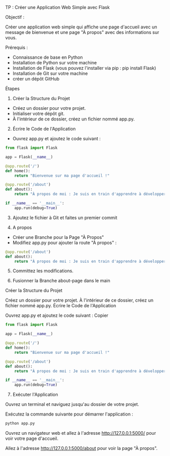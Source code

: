 TP : Créer une Application Web Simple avec Flask

Objectif : 

Créer une application web simple qui affiche une page d'accueil avec un message de bienvenue et une page "À propos" avec des informations sur vous.

Prérequis :

- Connaissance de base en Python
- Installation de Python sur votre machine
- Installation de Flask (vous pouvez l'installer via pip : pip install Flask)
- Installation de Git sur votre machine
- créer un dépôt GitHub

Étapes

1. Créer la Structure du Projet

- Créez un dossier pour votre projet.
- Initialiser votre dépôt git.
- À l'intérieur de ce dossier, créez un fichier nommé app.py.

2. Écrire le Code de l'Application

- Ouvrez app.py et ajoutez le code suivant :

``` python
from flask import Flask

app = Flask(__name__)

@app.route('/')
def home():
    return "Bienvenue sur ma page d'accueil !"

@app.route('/about')
def about():
    return "À propos de moi : Je suis en train d'apprendre à développer des applications web avec Flask !"

if __name__ == '__main__':
    app.run(debug=True)
```

3.  Ajoutez le fichier à Git et faites un premier commit

4. A propos

- Créer une Branche pour la Page "À Propos"
- Modifiez app.py pour ajouter la route "À propos" :

``` python
@app.route('/about')
def about():
    return "À propos de moi : Je suis en train d'apprendre à développer des applications web avec Flask !"
``` 

5. Committez les modifications.

6. Fusionner la Branche about-page dans le main

Créer la Structure du Projet

Créez un dossier pour votre projet.
À l'intérieur de ce dossier, créez un fichier nommé app.py.
Écrire le Code de l'Application

Ouvrez app.py et ajoutez le code suivant :
Copier

```python
from flask import Flask

app = Flask(__name__)

@app.route('/')
def home():
    return "Bienvenue sur ma page d'accueil !"

@app.route('/about')
def about():
    return "À propos de moi : Je suis en train d'apprendre à développer des applications web avec Flask !"

if __name__ == '__main__':
    app.run(debug=True)
```

7. Exécuter l'Application

Ouvrez un terminal et naviguez jusqu'au dossier de votre projet.

Exécutez la commande suivante pour démarrer l'application :
```bash
python app.py
```

Ouvrez un navigateur web et allez à l'adresse http://127.0.0.1:5000/ pour voir votre page d'accueil.

Allez à l'adresse http://127.0.0.1:5000/about pour voir la page "À propos".
